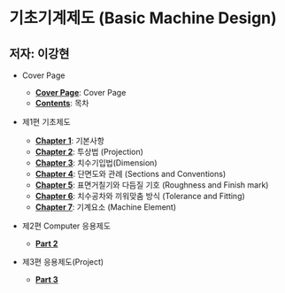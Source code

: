 # 기초기계제도 (Basic Machine Design) 
## 저자: 이강현 

* Cover Page
  + [**Cover Page**](https://github.com/AppliedStat/files/blob/master/Book-4/00-Coverpage.pdf): Cover Page
  + [**Contents**](https://github.com/AppliedStat/files/blob/master/Book-4/Contents.pdf): 목차

* 제1편 기초제도
  + [**Chapter 1**](https://github.com/AppliedStat/files/blob/master/Book-4/Part-1-Chapter-1.pdf): 기본사항
  + [**Chapter 2**](https://github.com/AppliedStat/files/blob/master/Book-4/Part-1-Chapter-2.pdf): 투상법 (Projection)
  + [**Chapter 3**](https://github.com/AppliedStat/files/blob/master/Book-4/Part-1-Chapter-3.pdf): 치수기입법(Dimension)
  + [**Chapter 4**](https://github.com/AppliedStat/files/blob/master/Book-4/Part-1-Chapter-4.pdf): 단면도와 관례 (Sections and Conventions)
  + [**Chapter 5**](https://github.com/AppliedStat/files/blob/master/Book-4/Part-1-Chapter-5.pdf): 표면거칠기와 다듬질 기호 (Roughness and Finish mark)
  + [**Chapter 6**](https://github.com/AppliedStat/files/blob/master/Book-4/Part-1-Chapter-6.pdf): 치수공차와 끼워맞춤 방식 (Tolerance and Fitting)
  + [**Chapter 7**](https://github.com/AppliedStat/files/blob/master/Book-4/Part-1-Chapter-7.pdf): 기계요소 (Machine Element)

* 제2편 Computer 응용제도 
  + [**Part 2**](https://github.com/AppliedStat/files/blob/master/Book-4/Part-2.pdf) 

* 제3편 응용제도(Project)
  + [**Part 3**](https://github.com/AppliedStat/files/blob/master/Book-4/Part-3.pdf)  


